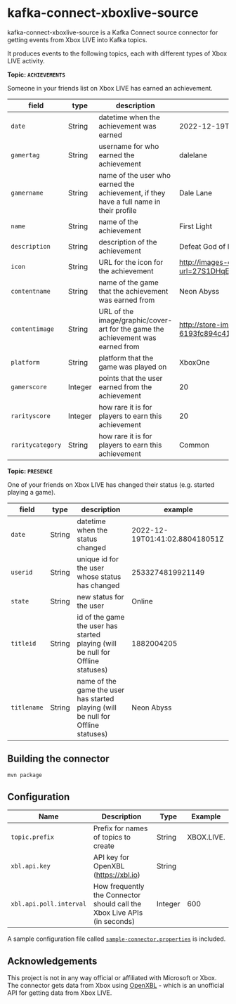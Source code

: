 # kafka-connect-xboxlive-source

kafka-connect-xboxlive-source is a Kafka Connect source connector for getting events from Xbox LIVE into Kafka topics.

It produces events to the following topics, each with different types of Xbox LIVE activity.

**Topic: `ACHIEVEMENTS`**

Someone in your friends list on Xbox LIVE has earned an achievement.

| **field**        | **type** | **description**                                                                        | **example** |
| ---------------- | -------- | -------------------------------------------------------------------------------------- | ----------- |
| `date`           | String   | datetime when the achievement was earned                                               | 2022-12-19T01:16:32.147Z    |
| `gamertag`       | String   | username for who earned the achievement                                                | dalelane    |
| `gamername`      | String   | name of the user who earned the achievement, if they have a full name in their profile | Dale Lane   |
| `name`           | String   | name of the achievement                                                                | First Light |
| `description`    | String   | description of the achievement                                                         | Defeat God of Darknet |
| `icon`           | String   | URL for the icon for the achievement                                                   | http://images-eds.xboxlive.com/image?url=27S1DHqE.cHkmFg4nspsdy4wR_qt954iTFv8hr0Qk3Vhx5KcRHUYu.z25s6joKD5Iqo1DgOoa0QCM4UAdYDEfos_lfahQT0sPCa9PE4cYVY1SLqx6tm.a8hmkCgmIeuf |
| `contentname`    | String   | name of the game that the achievement was earned from                                  | Neon Abyss  |
| `contentimage`   | String   | URL of the image/graphic/cover-art for the game the achievement was earned from        | http://store-images.s-microsoft.com/image/apps.19663.13568911399767367.40f48bf2-3e0d-4d5e-82ae-91d8c14bd585.9cb6c1ed-b253-40ec-b2eb-6193fc894c41 |
| `platform`       | String   | platform that the game was played on                                                   | XboxOne     |
| `gamerscore`     | Integer  | points that the user earned from the achievement                                       | 20          |
| `rarityscore`    | Integer  | how rare it is for players to earn this achievement                                    | 20          |
| `raritycategory` | String   | how rare it is for players to earn this achievement                                    | Common      |


**Topic: `PRESENCE`**

One of your friends on Xbox LIVE has changed their status (e.g. started playing a game).

| **field**        | **type** | **description**                                                                        | **example** |
| ---------------- | -------- | -------------------------------------------------------------------------------------- | ----------- |
| `date`           | String   | datetime when the status changed                                                       | 2022-12-19T01:41:02.880418051Z |
| `userid`         | String   | unique id for the user whose status has changed                                        | 2533274819921149 |
| `state`          | String   | new status for the user                                                                | Online      |
| `titleid`        | String   | id of the game the user has started playing (will be null for Offline statuses)        | 1882004205  |
| `titlename`      | String   | name of the game the user has started playing (will be null for Offline statuses)      | Neon Abyss  |



## Building the connector

```sh
mvn package
```


## Configuration

| Name                    | Description                                                              | Type    | Example                    |
| ----------------------- | ------------------------------------------------------------------------ | ------- | -------------------------- |
| `topic.prefix`          | Prefix for names of topics to create                                     | String  | XBOX.LIVE.                 |
| `xbl.api.key`           | API key for OpenXBL (https://xbl.io)                                     | String  |                            |
| `xbl.api.poll.interval` | How frequently the Connector should call the Xbox Live APIs (in seconds) | Integer | 600                        |

A sample configuration file called [`sample-connector.properties`](https://github.com/dalelane/kafka-connect-xboxlive-source/blob/main/sample-connector.properties) is included.


## Acknowledgements

This project is not in any way official or affiliated with Microsoft or Xbox. The connector gets data from Xbox using [OpenXBL](https://xbl.io/) - which is an unofficial API for getting data from Xbox LIVE.